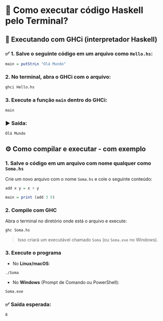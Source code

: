 # 🧮 Como executar código Haskell pelo Terminal?

## 🧪 Executando com GHCi (interpretador Haskell)

### ✅ 1. Salve o seguinte código em um arquivo como `Hello.hs`:

```haskell
main = putStrLn "Olá Mundo"
```

### 2. No terminal, abra o GHCi com o arquivo:

```bash
ghci Hello.hs
```

### 3. Execute a função `main` dentro do GHCi:

```haskell
main
```

### ▶️ Saída:

```
Olá Mundo
```

## ⚙️ Como compilar e executar - com exemplo

### 1. Salve o código em um arquivo com nome qualquer como `Soma.hs`

Crie um novo arquivo com o nome `Soma.hs` e cole o seguinte conteúdo:

```haskell
add x y = x + y

main = print (add 3 5)
```

### 2. Compile com GHC

Abra o terminal no diretório onde está o arquivo e execute:

```bash
ghc Soma.hs
```

> Isso criará um executável chamado `Soma` (ou `Soma.exe` no Windows).

### 3. Execute o programa

- No **Linux/macOS**:

```bash
./Soma
```

- No **Windows** (Prompt de Comando ou PowerShell):

```cmd
Soma.exe
```

### ✅ Saída esperada:

```
8
```